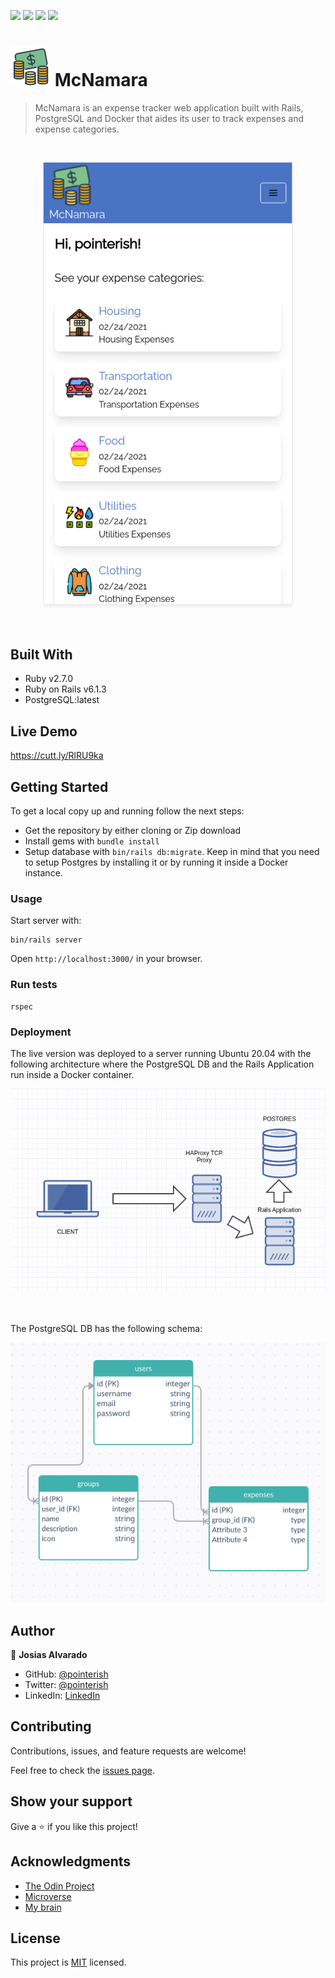 ![](https://img.shields.io/badge/RoR-red)
![](https://img.shields.io/badge/SASS-blue)
![](https://img.shields.io/badge/Tailwind-CSS-yellow)
![](https://img.shields.io/badge/Responsive-Design-green)

# <img src="app/assets/images/logo.png"> McNamara

> McNamara is an expense tracker web application built with Rails, PostgreSQL and Docker that aides its user to track expenses and expense categories.

<br>
<p align="center">
  <img src="docs/mobile.png" width="400">
</p>
<br>

## Built With

- Ruby v2.7.0
- Ruby on Rails v6.1.3
- PostgreSQL:latest

## Live Demo

https://cutt.ly/RlRU9ka

## Getting Started

To get a local copy up and running follow the next steps:

- Get the repository by either cloning or Zip download
- Install gems with `bundle install`
- Setup database with `bin/rails db:migrate`. Keep in mind that you need to setup Postgres by installing it or by running it inside a Docker instance.

### Usage

Start server with:

```
bin/rails server
```

Open `http://localhost:3000/` in your browser.

### Run tests

```
rspec
```

### Deployment

The live version was deployed to a server running Ubuntu 20.04 with the following architecture where the PostgreSQL DB and the Rails Application run inside a Docker container.

<img src="./docs/architecture.png">

<br/><br/>
The PostgreSQL DB has the following schema:

<img src="./docs/erd.png">


## Author

👤 **Josias Alvarado**

- GitHub: [@pointerish](https://github.com/pointerish)
- Twitter: [@pointerish](https://twitter.com/pointerish)
- LinkedIn: [LinkedIn](https://www.linkedin.com/in/josias-alvarado/)

## Contributing

Contributions, issues, and feature requests are welcome!

Feel free to check the [issues page](https://github.com/pointerish/ror-social-scaffold/issues).

## Show your support

Give a ⭐️ if you like this project!

## Acknowledgments

- [The Odin Project](https://www.theodinproject.com/)
- [Microverse](https://microverse.org)
- [My brain](https://josias-alvarado.me)

## License

This project is [MIT](LICENSE) licensed.

